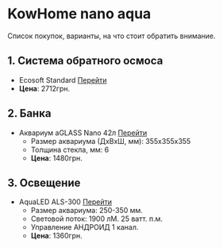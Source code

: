 # KowHome nano aqua
Список покупок, варианты, на что стоит обратить внимание.

## 1. Система обратного осмоса
 - Ecosoft Standard [Перейти](https://uavoda.com/sistema-obratnogo-osmosa-ecosoft-standard/ "Фильтр обратного осмоса Ecosoft Standard")
  - **Цена**: 2712грн.


## 2. Банка
- Аквариум aGLASS Nano 42л [Перейти](https://ua.bycollar.com/ru/aquariums/akvarium-aglass-nano-42l.html "Аквариум aGLASS Nano 42л из сверхпрозрачного стекла")
  - Размер аквариума (ДхВхШ, мм): 355x355x355
  - Толщина стекла, мм: 6
  - **Цена**: 1480грн.


## 3. Освещение
- AquaLED ALS-300 [Перейти](https://www.aqualed.com.ua/ "Светильники серии ALS")
  - Размер аквариума: 250-350 мм.
  - Световой поток: 1900 лМ. 25 ватт. п.м.
  - Управление АНДРОИД 1 канал.
  - **Цена**: 1360грн.
